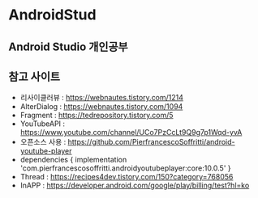# AndroidStud 

## Android Studio 개인공부


## 참고 사이트
* 리사이클러뷰 : https://webnautes.tistory.com/1214
* AlterDialog : https://webnautes.tistory.com/1094
* Fragment    : https://tedrepository.tistory.com/5
* YouTubeAPI  : https://www.youtube.com/channel/UCo7PzCcLt9Q9g7p1Wqd-yvA
* 오픈소스 사용 : https://github.com/PierfrancescoSoffritti/android-youtube-player 
* dependencies {
              implementation 'com.pierfrancescosoffritti.androidyoutubeplayer:core:10.0.5'
            }
* Thread      : https://recipes4dev.tistory.com/150?category=768056
* InAPP       : https://developer.android.com/google/play/billing/test?hl=ko
